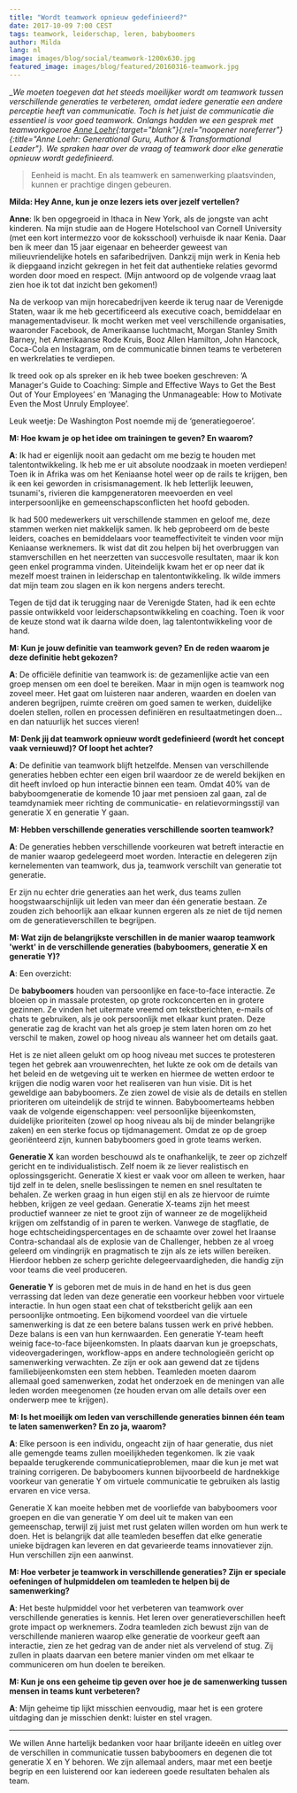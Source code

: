 ```yaml
---
title: "Wordt teamwork opnieuw gedefinieerd?"
date: 2017-10-09 7:00 CEST
tags: teamwork, leiderschap, leren, babyboomers
author: Milda
lang: nl
image: images/blog/social/teamwork-1200x630.jpg
featured_image: images/blog/featured/20160316-teamwork.jpg
---
```


__We moeten toegeven dat het steeds moeilijker wordt om teamwork tussen verschillende generaties te verbeteren, omdat iedere generatie een andere perceptie heeft van communicatie. Toch is het juist de communicatie die essentieel is voor goed teamwork. Onlangs hadden we een gesprek met teamworkgoeroe [Anne Loehr](https://www.anneloehr.com/){:target="_blank"}{:rel="noopener noreferrer"}{:title="Anne Loehr: Generational Guru, Author &amp; Transformational Leader"}. We spraken haar over de vraag of teamwork door elke generatie opnieuw wordt gedefinieerd.__

> Eenheid is macht. En als teamwerk en samenwerking plaatsvinden, kunnen er prachtige dingen gebeuren.

__Milda: Hey Anne, kun je onze lezers iets over jezelf vertellen?__

__Anne__: Ik ben opgegroeid in Ithaca in New York, als de jongste van acht kinderen. Na mijn studie aan de Hogere Hotelschool van Cornell University (met een kort intermezzo voor de koksschool) verhuisde ik naar Kenia. Daar ben ik meer dan 15 jaar eigenaar en beheerder geweest van milieuvriendelijke hotels en safaribedrijven. Dankzij mijn werk in Kenia heb ik diepgaand inzicht gekregen in het feit dat authentieke relaties gevormd worden door moed en respect. (Mijn antwoord op de volgende vraag laat zien hoe ik tot dat inzicht ben gekomen!)

Na de verkoop van mijn horecabedrijven keerde ik terug naar de Verenigde Staten, waar ik me heb gecertificeerd als executive coach, bemiddelaar en managementadviseur. Ik mocht werken met veel verschillende organisaties, waaronder Facebook, de Amerikaanse luchtmacht, Morgan Stanley Smith Barney, het Amerikaanse Rode Kruis, Booz Allen Hamilton, John Hancock, Coca-Cola en Instagram, om de communicatie binnen teams te verbeteren en werkrelaties te verdiepen.

Ik treed ook op als spreker en ik heb twee boeken geschreven: ‘A Manager's Guide to Coaching: Simple and Effective Ways to Get the Best Out of Your Employees’ en ‘Managing the Unmanageable: How to Motivate Even the Most Unruly Employee’.

Leuk weetje: De Washington Post noemde mij de ‘generatiegoeroe’.

__M: Hoe kwam je op het idee om trainingen te geven? En waarom?__

__A__: Ik had er eigenlijk nooit aan gedacht om me bezig te houden met talentontwikkeling. Ik heb me er uit absolute noodzaak in moeten verdiepen! Toen ik in Afrika was om het Keniaanse hotel weer op de rails te krijgen, ben ik een kei geworden in crisismanagement. Ik heb letterlijk leeuwen, tsunami's, rivieren die kampgeneratoren meevoerden en veel interpersoonlijke en gemeenschapsconflicten het hoofd geboden.

Ik had 500 medewerkers uit verschillende stammen en geloof me, deze stammen werken niet makkelijk samen. Ik heb geprobeerd om de beste leiders, coaches en bemiddelaars voor teameffectiviteit te vinden voor mijn Keniaanse werknemers. Ik wist dat dit zou helpen bij het overbruggen van stamverschillen en het neerzetten van succesvolle resultaten, maar ik kon geen enkel programma vinden. Uiteindelijk kwam het er op neer dat ik mezelf moest trainen in leiderschap en talentontwikkeling. Ik wilde immers dat mijn team zou slagen en ik kon nergens anders terecht.

Tegen de tijd dat ik terugging naar de Verenigde Staten, had ik een echte passie ontwikkeld voor leiderschapsontwikkeling en coaching. Toen ik voor de keuze stond wat ik daarna wilde doen, lag talentontwikkeling voor de hand.

__M: Kun je jouw definitie van teamwork geven? En de reden waarom je deze definitie hebt gekozen?__

__A__: De officiële definitie van teamwork is: de gezamenlijke actie van een groep mensen om een doel te bereiken. Maar in mijn ogen is teamwork nog zoveel meer. Het gaat om luisteren naar anderen, waarden en doelen van anderen begrijpen, ruimte creëren om goed samen te werken, duidelijke doelen stellen, rollen en processen definiëren en resultaatmetingen doen… en dan natuurlijk het succes vieren!

__M: Denk jij dat teamwork opnieuw wordt gedefinieerd (wordt het concept vaak vernieuwd)? Of loopt het achter?__

__A__: De definitie van teamwork blijft hetzelfde. Mensen van verschillende generaties hebben echter een eigen bril waardoor ze de wereld bekijken en dit heeft invloed op hun interactie binnen een team. Omdat 40% van de babyboomgeneratie de komende 10 jaar met pensioen zal gaan, zal de teamdynamiek meer richting de communicatie- en relatievormingsstijl van generatie X en generatie Y gaan.

__M: Hebben verschillende generaties verschillende soorten teamwork?__

__A__: De generaties hebben verschillende voorkeuren wat betreft interactie en de manier waarop gedelegeerd moet worden. Interactie en delegeren zijn kernelementen van teamwork, dus ja, teamwork verschilt van generatie tot generatie.

Er zijn nu echter drie generaties aan het werk, dus teams zullen hoogstwaarschijnlijk uit leden van meer dan één generatie bestaan. Ze zouden zich behoorlijk aan elkaar kunnen ergeren als ze niet de tijd nemen om de generatieverschillen te begrijpen.

__M: Wat zijn de belangrijkste verschillen in de manier waarop teamwork 'werkt' in de verschillende generaties (babyboomers, generatie X en generatie Y)?__

__A__: Een overzicht:

De __babyboomers__ houden van persoonlijke en face-to-face interactie. Ze bloeien op in massale protesten, op grote rockconcerten en in grotere gezinnen. Ze vinden het uitermate vreemd om tekstberichten, e-mails of chats te gebruiken, als je ook persoonlijk met elkaar kunt praten. Deze generatie zag de kracht van het als groep je stem laten horen om zo het verschil te maken, zowel op hoog niveau als wanneer het om details gaat.

Het is ze niet alleen gelukt om op hoog niveau met succes te protesteren tegen het gebrek aan vrouwenrechten, het lukte ze ook om de details van het beleid en de wetgeving uit te werken en hiermee de wetten erdoor te krijgen die nodig waren voor het realiseren van hun visie. Dit is het geweldige aan babyboomers. Ze zien zowel de visie als de details en stellen prioriteren om uiteindelijk de strijd te winnen. Babyboomerteams hebben vaak de volgende eigenschappen: veel persoonlijke bijeenkomsten, duidelijke prioriteiten (zowel op hoog niveau als bij de minder belangrijke zaken) en een sterke focus op tijdmanagement. Omdat ze op de groep georiënteerd zijn, kunnen babyboomers goed in grote teams werken.

__Generatie X__ kan worden beschouwd als te onafhankelijk, te zeer op zichzelf gericht en te individualistisch. Zelf noem ik ze liever realistisch en oplossingsgericht. Generatie X kiest er vaak voor om alleen te werken, haar tijd zelf in te delen, snelle beslissingen te nemen en snel resultaten te behalen. Ze werken graag in hun eigen stijl en als ze hiervoor de ruimte hebben, krijgen ze veel gedaan. Generatie X-teams zijn het meest productief wanneer ze niet te groot zijn of wanneer ze de mogelijkheid krijgen om zelfstandig of in paren te werken. Vanwege de stagflatie, de hoge echtscheidingspercentages en de schaamte over zowel het Iraanse Contra-schandaal als de explosie van de Challenger, hebben ze al vroeg geleerd om vindingrijk en pragmatisch te zijn als ze iets willen bereiken. Hierdoor hebben ze scherp gerichte delegeervaardigheden, die handig zijn voor teams die veel produceren.

__Generatie Y__ is geboren met de muis in de hand en het is dus geen verrassing dat leden van deze generatie een voorkeur hebben voor virtuele interactie. In hun ogen staat een chat of tekstbericht gelijk aan een persoonlijke ontmoeting. Een bijkomend voordeel van die virtuele samenwerking is dat ze een betere balans tussen werk en privé hebben. Deze balans is een van hun kernwaarden. Een generatie Y-team heeft weinig face-to-face bijeenkomsten. In plaats daarvan kun je groepschats, videovergaderingen, workflow-apps en andere technologieën gericht op samenwerking verwachten. Ze zijn er ook aan gewend dat ze tijdens familiebijeenkomsten een stem hebben. Teamleden moeten daarom allemaal goed samenwerken, zodat het onderzoek en de meningen van alle leden worden meegenomen (ze houden ervan om alle details over een onderwerp mee te krijgen).

__M: Is het moeilijk om leden van verschillende generaties binnen één team te laten samenwerken? En zo ja, waarom?__

__A__: Elke persoon is een individu, ongeacht zijn of haar generatie, dus niet alle gemengde teams zullen moeilijkheden tegenkomen. Ik zie vaak bepaalde terugkerende communicatieproblemen, maar die kun je met wat training corrigeren. De babyboomers kunnen bijvoorbeeld de hardnekkige voorkeur van generatie Y om virtuele communicatie te gebruiken als lastig ervaren en vice versa.

Generatie X kan moeite hebben met de voorliefde van babyboomers voor groepen en die van generatie Y om deel uit te maken van een gemeenschap, terwijl zij juist met rust gelaten willen worden om hun werk te doen. Het is belangrijk dat alle teamleden beseffen dat elke generatie unieke bijdragen kan leveren en dat gevarieerde teams innovatiever zijn. Hun verschillen zijn een aanwinst.

__M: Hoe verbeter je teamwork in verschillende generaties? Zijn er speciale oefeningen of hulpmiddelen om teamleden te helpen bij de samenwerking?__

__A__: Het beste hulpmiddel voor het verbeteren van teamwork over verschillende generaties is kennis. Het leren over generatieverschillen heeft grote impact op werknemers. Zodra teamleden zich bewust zijn van de verschillende manieren waarop elke generatie de voorkeur geeft aan interactie, zien ze het gedrag van de ander niet als vervelend of stug. Zij zullen in plaats daarvan een betere manier vinden om met elkaar te communiceren om hun doelen te bereiken.

__M: Kun je ons een geheime tip geven over hoe je de samenwerking tussen mensen in teams kunt verbeteren?__

__A__: Mijn geheime tip lijkt misschien eenvoudig, maar het is een grotere uitdaging dan je misschien denkt: luister en stel vragen.

---

We willen Anne hartelijk bedanken voor haar briljante ideeën en uitleg over de verschillen in communicatie tussen babyboomers en degenen die tot generatie X en Y behoren. We zijn allemaal anders, maar met een beetje begrip en een luisterend oor kan iedereen goede resultaten behalen als team.
